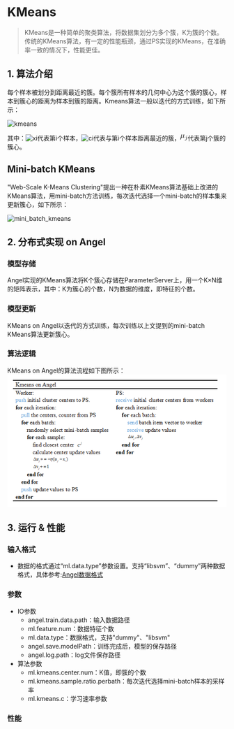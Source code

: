 # KMeans

> KMeans是一种简单的聚类算法，将数据集划分为多个簇，K为簇的个数。传统的KMeans算法，有一定的性能瓶颈，通过PS实现的KMeans，在准确率一致的情况下，性能更佳。

## 1. 算法介绍

每个样本被划分到距离最近的簇。每个簇所有样本的几何中心为这个簇的簇心，样本到簇心的距离为样本到簇的距离。Kmeans算法一般以迭代的方式训练，如下所示：  

![kmeans](../img/kmeans.png)   

其中：![xi](../img/xi.png)代表第i个样本，![ci](../img/ci.png)代表与第i个样本距离最近的簇，![miu_j](../img/miu_j.png)代表第j个簇的簇心。


## Mini-batch KMeans
"Web-Scale K-Means Clustering"提出一种在朴素KMeans算法基础上改进的KMeans算法，用mini-batch方法训练，每次迭代选择一个mini-batch的样本集来更新簇心，如下所示：

![mini_batch_kmeans](../img/mini_batch_kmeans.png)


## 2. 分布式实现 on Angel

### 模型存储
Angel实现的KMeans算法将K个簇心存储在ParameterServer上，用一个K×N维的矩阵表示，其中：K为簇心的个数，N为数据的维度，即特征的个数。

### 模型更新
KMeans on Angel以迭代的方式训练，每次训练以上文提到的mini-batch KMeans算法更新簇心。

### 算法逻辑
KMeans on Angel的算法流程如下图所示：
![KMeans_on_Angel](../img/KMeans_on_Angel.png)  


## 3. 运行 & 性能

### 输入格式

* 数据的格式通过“ml.data.type”参数设置。支持“libsvm”、“dummy”两种数据格式，具体参考:[Angel数据格式](data_format.md)

### 参数
* IO参数
  * angel.train.data.path：输入数据路径
  * ml.feature.num：数据特征个数
  * ml.data.type：数据格式，支持"dummy"、"libsvm"
  * angel.save.modelPath：训练完成后，模型的保存路径
  * angel.log.path：log文件保存路径
* 算法参数
  * ml.kmeans.center.num：K值，即簇的个数
  * ml.kmeans.sample.ratio.perbath：每次迭代选择mini-batch样本的采样率
  * ml.kmeans.c：学习速率参数

### 性能
